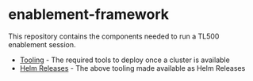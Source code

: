 # enablement-framework

This repository contains the components needed to run a TL500 enablement session.

- [Tooling](https://github.com/rht-labs/enablement-framework/tree/main/tooling) - The required tools to deploy once a cluster is available
- [Helm Releases](http://rht-labs.com/enablement-framework) - The above tooling made available as Helm Releases 
